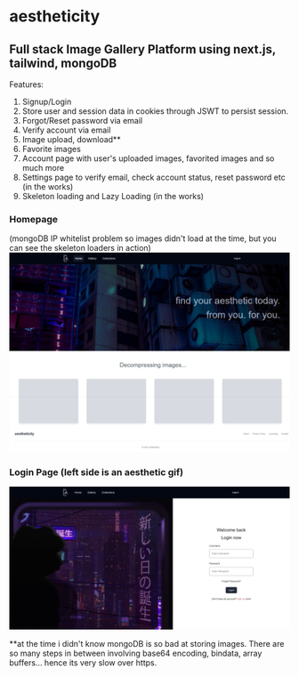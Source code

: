 # aestheticity

## Full stack Image Gallery Platform using next.js, tailwind, mongoDB

Features:
1. Signup/Login
2. Store user and session data in cookies through JSWT to persist session.
3. Forgot/Reset password via email
4. Verify account via email
5. Image upload, download**
6. Favorite images
7. Account page with user's uploaded images, favorited images and so much more
8. Settings page to verify email, check account status, reset password etc (in the works)
9. Skeleton loading and Lazy Loading (in the works)

### Homepage 
(mongoDB IP whitelist problem so images didn't load at the time, but you can see the skeleton loaders in action)
![alt text](https://github.com/josephbinoy/aestheticity/blob/main/public/Web%20capture_25-10-2023_203150_localhost.jpeg?raw=true)


### Login Page (left side is an aesthetic gif)
![alt text](https://github.com/josephbinoy/aestheticity/blob/main/public/Web%20capture_25-10-2023_203232_localhost.jpeg?raw=true)

**at the time i didn't know mongoDB is so bad at storing images. There are so many steps in between involving base64 encoding, bindata, array buffers... hence its very slow over https. 
